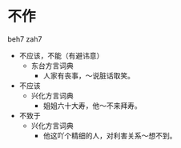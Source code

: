 # 不作
beh7 zah7
+ 不应该，不能（有避讳意）
  * 东台方言词典
    - 人家有丧事，～说脏话取笑。
+ 不应该
  * 兴化方言词典
    - 姐姐六十大寿，他～不来拜寿。
+ 不致于
  * 兴化方言词典
    - 他这吖个精细的人，对利害关系～想不到。

